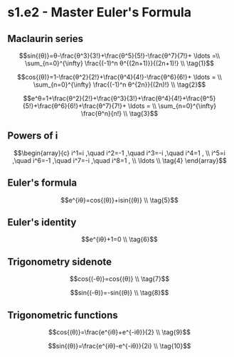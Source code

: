 # s1.e2 - Master Euler's Formula

## Maclaurin series

```math
sin{(θ)}=θ-\frac{θ^3}{3!}+\frac{θ^5}{5!}-\frac{θ^7}{7!}+ \ldots =\\
\sum_{n=0}^{\infty} \frac{(-1)^n θ^{(2n+1)}}{(2n+1)!} \\
\tag{1}
```

```math
cos{(θ)}=1-\frac{θ^2}{2!}+\frac{θ^4}{4!}-\frac{θ^6}{6!}+ \ldots = \\
\sum_{n=0}^{\infty} \frac{(-1)^n θ^{2n}}{(2n)!} \\
\tag{2}
```

```math
e^θ=1+\frac{θ^2}{2!}+\frac{θ^3}{3!}+\frac{θ^4}{4!}+\frac{θ^5}{5!}+\frac{θ^6}{6!}+\frac{θ^7}{7!}+ \ldots = \\
\sum_{n=0}^{\infty} \frac{θ^n}{n!} \\
\tag{3}
```

## Powers of i

```math
\begin{array}{c}
i^1=i ,\quad i^2=-1 ,\quad i^3=-i ,\quad i^4=1 , \\
i^5=i ,\quad i^6=-1 ,\quad i^7=-i ,\quad i^8=1 , \\ 
\ldots \\
\tag{4}
\end{array}
```

## Euler's formula

```math
e^{iθ}=cos{(θ)}+isin{(θ)} \\
\tag{5}
```

## Euler's identity

```math
e^{iθ}+1=0 \\
\tag{6}
```

## Trigonometry sidenote

```math
cos{(-θ)}=cos{(θ)} \\
\tag{7}
```

```math
sin{(-θ)}=-sin{(θ)} \\
\tag{8}
```

## Trigonometric functions

```math
cos{(θ)}=\frac{e^{iθ}+e^{-iθ}}{2} \\
\tag{9}
```

```math
sin{(θ)}=\frac{e^{iθ}-e^{-iθ}}{2i} \\
\tag{10}
```
